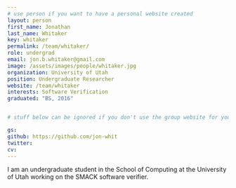 ```yaml
---
# use person if you want to have a personal website created
layout: person
first_name: Jonathan
last_name: Whitaker
key: whitaker
permalink: /team/whitaker/
role: undergrad
email: jon.b.whitaker@gmail.com
image: /assets/images/people/whitaker.jpg
organization: University of Utah
position: Undergraduate Researcher
website: /team/whitaker
interests: Software Verification
graduated: "BS, 2016"


# stuff below can be ignored if you don't use the group website for your private website

gs:
github: https://github.com/jon-whit
twitter:
cv:
---
```


I am an undergraduate student in the School of Computing at the University of
Utah working on the SMACK software verifier.


